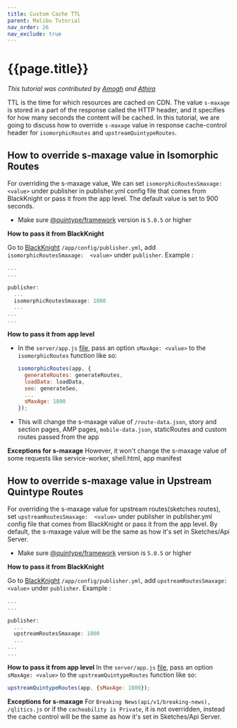 ```yaml
---
title: Custom Cache TTL
parent: Malibu Tutorial
nav_order: 26
nav_exclude: true
---
```


# {{page.title}}

_This tutorial was contributed by [Amogh](https://github.com/ags1773) and [Athira](https://www.linkedin.com/in/athira-m-r-835ab6105/)_ 

TTL is the time for which resources are cached on CDN. The value `s-maxage` is stored in a part of the response called the HTTP header, and it specifies for how many seconds the content will be cached. In this tutorial, we are going to discuss how to override  `s-maxage` value in response cache-control header for `isomorphicRoutes` and `upstreamQuintypeRoutes`.  

## How to override  s-maxage value in Isomorphic Routes

For overriding the s-maxage value, We can set `isomorphicRoutesSmaxage: <value>` under publisher in publisher.yml config file that comes from BlackKnight or pass it from the app level.  The default value is set to 900 seconds.

- Make sure [@quintype/framework](https://www.npmjs.com/package/@quintype/framework) version is `5.0.5` or higher

**How to pass it from BlackKnight**

Go to [BlackKnight](https://black-knight.quintype.com/ "BlackKnight")  `/app/config/publisher.yml`,  add `isomorphicRoutesSmaxage:  <value>` under `publisher`.
Example :

```js
...
...

publisher: 
  ...
  isomorphicRoutesSmaxage: 1800
  ...
...
...

```


**How to pass it from app level**
- In the `server/app.js` [file](https://github.com/quintype/malibu/blob/master/app/server/app.js), pass an option `sMaxAge: <value>` to the `isomorphicRoutes` function like so:

  ```js
  isomorphicRoutes(app, {
    generateRoutes: generateRoutes,
    loadData: loadData,
    seo: generateSeo,
    ...
    sMaxAge: 1800
  });
  ```

- This will change the s-maxage value of `/route-data.json`, story and section pages, AMP pages, `mobile-data.json`, staticRoutes and custom routes passed from the app

**Exceptions for s-maxage**
 However, it won't change the s-maxage value of some requests like service-worker, shell.html, app manifest

## How to override  s-maxage value in Upstream Quintype Routes

For overriding the s-maxage value for upstream routes(sketches routes),  set `upstreamRoutesSmaxage:  <value>` under publisher in publisher.yml config file that comes from BlackKnight or pass it from the app level. By default, the s-maxage value  will be the same as how it's set in Sketches/Api Server.

- Make sure [@quintype/framework](https://www.npmjs.com/package/@quintype/framework) version is `5.0.5` or higher

**How to pass it from BlackKnight**

Go to [BlackKnight](https://black-knight.quintype.com/ "BlackKnight")  `/app/config/publisher.yml`,  add `upstreamRoutesSmaxage:  <value>` under `publisher`.
Example :

```js
...
...

publisher: 
  ...
  upstreamRoutesSmaxage: 1800
  ...
...
...

```

**How to pass it from app level**
In the `server/app.js` [file](https://github.com/quintype/malibu/blob/master/app/server/app.js), pass an option `sMaxAge: <value>` to the `upstreamQuintypeRoutes` function like so:

  ```js
  upstreamQuintypeRoutes(app, {sMaxAge: 1800});
  ```
**Exceptions for s-maxage**
For `Breaking News(api/v1/breaking-news), /qlitics.js` or if the `cacheability is Private`, it is not overridden, instead the cache control will be the same as how it's set in Sketches/Api Server.